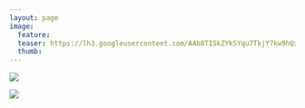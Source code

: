 ```yaml
---
layout: page
image:
  feature:
  teaser: https://lh3.googleusercontent.com/AAb8TISkZYkSYqu7TkjY7kw9hQxwL0qUIeHZbjcB11Q=w245-h184-no
  thumb:
---
```


![](https://lh3.googleusercontent.com/RsVBQLStiq9EnWz9gutrh8ohuuhVp5vDNRDHcQQMyy8=w800)

![](https://lh3.googleusercontent.com/Nco1wAJgOB5yzL-kR6pHDzX7K2FSu4kU8kBR2OFfEsc=w800)

